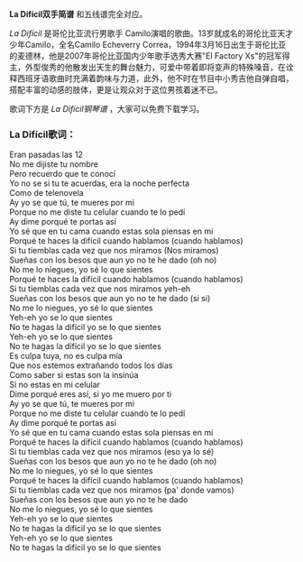 

**La Difícil双手简谱** 和五线谱完全对应。

_La Difícil_ 是哥伦比亚流行男歌手 Camilo演唱的歌曲。13岁就成名的哥伦比亚天才少年Camilo，全名Camilo Echeverry
Correa，1994年3月16日出生于哥伦比亚的麦德林，他是2007年哥伦比亚国内少年歌手选秀大赛"El Factory
Xs"的冠军得主，外型俊秀的他散发出天生的舞台魅力，可爱中带着即将变声的特殊嗓音，在诠释西班牙语歌曲时充满着韵味与力道，此外，他不时在节目中小秀吉他自弹自唱，搭配丰富的动感的肢体，更是让观众对于这位男孩着迷不已。

歌词下方是 _La Difícil钢琴谱_ ，大家可以免费下载学习。

### La Difícil歌词：

Eran pasadas las 12  
No me dijiste tu nombre  
Pero recuerdo que te conocí  
Yo no se si tu te acuerdas, era la noche perfecta  
Como de telenovela  
Ay yo se que tú, te mueres por mi  
Porque no me diste tu celular cuando te lo pedí  
Ay dime porqué te portas así  
Yo sé que en tu cama cuando estas sola piensas en mi  
Porqué te haces la difícil cuando hablamos (cuando hablamos)  
Si tu tiemblas cada vez que nos miramos (Nos miramos)  
Sueñas con los besos que aun yo no te he dado (oh no)  
No me lo niegues, yo sé lo que sientes  
Porqué te haces la difícil cuando hablamos (cuando hablamos)  
Si tu tiemblas cada vez que nos miramos yeh-eh  
Sueñas con los besos que aun yo no te he dado (si si)  
No me lo niegues, yo sé lo que sientes  
Yeh-eh yo se lo que sientes  
No te hagas la difícil yo se lo que sientes  
Yeh-eh yo se lo que sientes  
No te hagas la difícil yo se lo que sientes  
Es culpa tuya, no es culpa mía  
Que nos estemos extrañando todos los días  
Como saber si estas son la insinúa  
Si no estas en mi celular  
Dime porqué eres así, si yo me muero por ti  
Ay yo se que tú, te mueres por mi  
Porque no me diste tu celular cuando te lo pedí  
Ay dime porqué te portas así  
Yo sé que en tu cama cuando estas sola piensas en mi  
Porqué te haces la difícil cuando hablamos (cuando hablamos)  
Si tu tiemblas cada vez que nos miramos (eso ya lo sé)  
Sueñas con los besos que aun yo no te he dado (oh no)  
No me lo niegues, yo sé lo que sientes  
Porqué te haces la difícil cuando hablamos (cuando hablamos)  
Si tu tiemblas cada vez que nos miramos (pa' donde vamos)  
Sueñas con los besos que aun yo no te he dado  
No me lo niegues, yo sé lo que sientes  
Yeh-eh yo se lo que sientes  
No te hagas la difícil yo se lo que sientes  
Yeh-eh yo se lo que sientes  
No te hagas la difícil yo se lo que sientes

